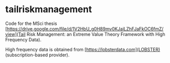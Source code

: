 # tailriskmanagement
Code for the MSci thesis [https://drive.google.com/file/d/1V2HbU_g0H89mv0KJaiLZhFJaFkOC6fmZ/view](Tail Risk Management: an Extreme Value Theory Framework with High Frequency Data).

High frequency data is obtained from [https://lobsterdata.com](LOBSTER) (subscription-based provider).
